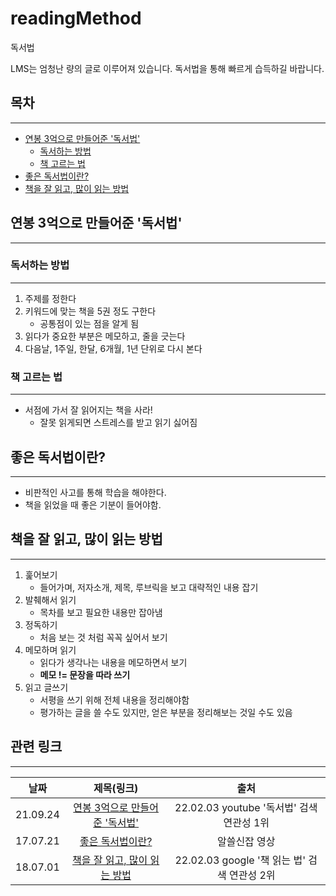 # readingMethod

독서법

LMS는 엄청난 량의 글로 이루어져 있습니다. 독서법을 통해 빠르게 습득하길 바랍니다.

## 목차

***

- [연봉 3억으로 만들어준 '독서법'](#연봉-3억으로-만들어준-독서법)
  - [독서하는 방법](#독서하는-방법)
  - [책 고르는 법](#책-고르는-법)
- [좋은 독서법이란?](#좋은-독서법이란)
- [책을 잘 읽고, 많이 읽는 방법](#책을-잘-읽고-많이-읽는-방법)

## 연봉 3억으로 만들어준 '독서법'

***

### 독서하는 방법

***

1. 주제를 정한다
2. 키워드에 맞는 책을 5권 정도 구한다
    - 공통점이 있는 점을 알게 됨
3. 읽다가 중요한 부분은 메모하고, 줄을 긋는다
4. 다음날, 1주일, 한달, 6개월, 1년 단위로 다시 본다

### 책 고르는 법

***

- 서점에 가서 잘 읽어지는 책을 사라!
  - 잘못 읽게되면 스트레스를 받고 읽기 싫어짐

## 좋은 독서법이란?

***

- 비판적인 사고를 통해 학습을 해야한다.
- 책을 읽었을 때 좋은 기분이 들어야함.

## 책을 잘 읽고, 많이 읽는 방법

***

1. 훑어보기
    - 들어가며, 저자소개, 제목, 루브릭을 보고 대략적인 내용 잡기
2. 발췌해서 읽기
    - 목차를 보고 필요한 내용만 잡아냄
3. 정독하기
    - 처음 보는 것 처럼 꼭꼭 싶어서 보기
4. 메모하며 읽기
    - 읽다가 생각나는 내용을 메모하면서 보기
    - **메모 != 문장을 따라 쓰기**
5. 읽고 글쓰기
    - 서평을 쓰기 위해 전체 내용을 정리해야함
    - 평가하는 글을 쓸 수도 있지만, 얻은 부분을 정리해보는 것일 수도 있음

## 관련 링크

***

|날짜|제목(링크)|출처|
|:-:|:--------:|:--:|
|21.09.24|[연봉 3억으로 만들어준 '독서법'](https://www.youtube.com/watch?v=q44bFfJKE4o)|22.02.03 youtube '독서법' 검색 연관성 1위|
|17.07.21|[좋은 독서법이란?](https://www.youtube.com/watch?v=kIqT4iiRpyo)|알쓸신잡 영상|
|18.07.01|[책을 잘 읽고, 많이 읽는 방법](https://brunch.co.kr/@bookdream/38)|22.02.03 google '책 읽는 법' 검색 연관성 2위|
